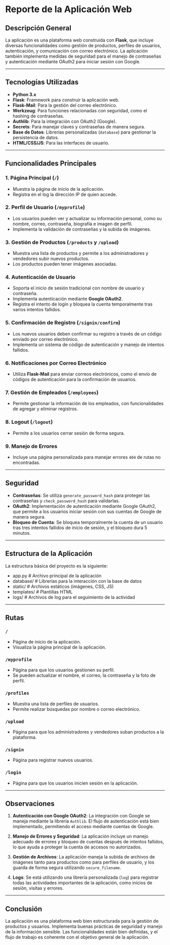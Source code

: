 # Reporte de la Aplicación Web

## Descripción General

La aplicación es una plataforma web construida con **Flask**, que incluye diversas funcionalidades como gestión de productos, perfiles de usuarios, autenticación, y comunicación con correo electrónico. La aplicación también implementa medidas de seguridad para el manejo de contraseñas y autenticación mediante OAuth2 para iniciar sesión con Google.

---

## Tecnologías Utilizadas

- **Python 3.x**
- **Flask**: Framework para construir la aplicación web.
- **Flask-Mail**: Para la gestión del correo electrónico.
- **Werkzeug**: Para funciones relacionadas con seguridad, como el hashing de contraseñas.
- **Authlib**: Para la integración con OAuth2 (Google).
- **Secrets**: Para manejar claves y contraseñas de manera segura.
- **Base de Datos**: Librerías personalizadas (`database`) para gestionar la persistencia de datos.
- **HTML/CSS/JS**: Para las interfaces de usuario.

---

## Funcionalidades Principales

### 1. **Página Principal (`/`)**
   - Muestra la página de inicio de la aplicación.
   - Registra en el log la dirección IP de quien accede.

### 2. **Perfil de Usuario (`/myprofile`)**
   - Los usuarios pueden ver y actualizar su información personal, como su nombre, correo, contraseña, biografía e imagen de perfil.
   - Implementa la validación de contraseñas y la subida de imágenes.

### 3. **Gestión de Productos (`/products` y `/upload`)**
   - Muestra una lista de productos y permite a los administradores y vendedores subir nuevos productos.
   - Los productos pueden tener imágenes asociadas.

### 4. **Autenticación de Usuario**
   - Soporta el inicio de sesión tradicional con nombre de usuario y contraseña.
   - Implementa autenticación mediante **Google OAuth2**.
   - Registra el intento de login y bloquea la cuenta temporalmente tras varios intentos fallidos.

### 5. **Confirmación de Registro (`/signin/confirm`)**
   - Los nuevos usuarios deben confirmar su registro a través de un código enviado por correo electrónico.
   - Implementa un sistema de código de autenticación y manejo de intentos fallidos.

### 6. **Notificaciones por Correo Electrónico**
   - Utiliza **Flask-Mail** para enviar correos electrónicos, como el envío de códigos de autenticación para la confirmación de usuarios.

### 7. **Gestión de Empleados (`/employees`)**
   - Permite gestionar la información de los empleados, con funcionalidades de agregar y eliminar registros.

### 8. **Logout (`/logout`)**
   - Permite a los usuarios cerrar sesión de forma segura.

### 9. **Manejo de Errores**
   - Incluye una página personalizada para manejar errores `404` de rutas no encontradas.

---

## Seguridad

- **Contraseñas**: Se utiliza `generate_password_hash` para proteger las contraseñas y `check_password_hash` para validarlas.
- **OAuth2**: Implementación de autenticación mediante Google OAuth2, que permite a los usuarios iniciar sesión con sus cuentas de Google de manera segura.
- **Bloqueo de Cuenta**: Se bloquea temporalmente la cuenta de un usuario tras tres intentos fallidos de inicio de sesión, y el bloqueo dura 5 minutos.

---

## Estructura de la Aplicación

La estructura básica del proyecto es la siguiente:

- app.py # Archivo principal de la aplicación
- database/ # Librerías para la interacción con la base de datos
- static/ # Archivos estáticos (imágenes, CSS, JS)
- templates/ # Plantillas HTML
- logs/ # Archivos de log para el seguimiento de la actividad


---

## Rutas

### `/`
- Página de inicio de la aplicación.
- Visualiza la página principal de la aplicación.

### `/myprofile`
- Página para que los usuarios gestionen su perfil.
- Se pueden actualizar el nombre, el correo, la contraseña y la foto de perfil.

### `/profiles`
- Muestra una lista de perfiles de usuarios.
- Permite realizar búsquedas por nombre o correo electrónico.

### `/upload`
- Página para que los administradores y vendedores suban productos a la plataforma.

### `/signin`
- Página para registrar nuevos usuarios.

### `/login`
- Página para que los usuarios inicien sesión en la aplicación.

---

## Observaciones

1. **Autenticación con Google OAuth2**: La integración con Google se maneja mediante la librería `Authlib`. El flujo de autenticación está bien implementado, permitiendo el acceso mediante cuentas de Google.
   
2. **Manejo de Errores y Seguridad**: La aplicación incluye un manejo adecuado de errores y bloqueo de cuentas después de intentos fallidos, lo que ayuda a proteger la cuenta de accesos no autorizados.

3. **Gestión de Archivos**: La aplicación maneja la subida de archivos de imágenes tanto para productos como para perfiles de usuario, y los guarda de forma segura utilizando `secure_filename`.

4. **Logs**: Se está utilizando una librería personalizada (`log`) para registrar todas las actividades importantes de la aplicación, como inicios de sesión, visitas y errores.

---

## Conclusión

La aplicación es una plataforma web bien estructurada para la gestión de productos y usuarios. Implementa buenas prácticas de seguridad y manejo de la información sensible. Las funcionalidades están bien definidas, y el flujo de trabajo es coherente con el objetivo general de la aplicación.
